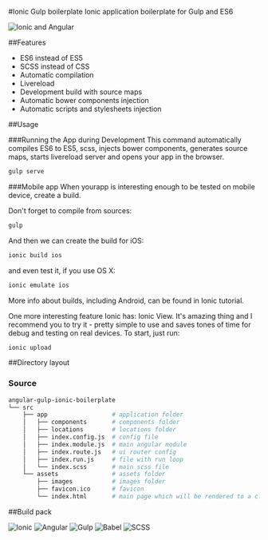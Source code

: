 #Ionic Gulp boilerplate
Ionic application boilerplate for Gulp and ES6

![Ionic and Angular](http://moduscreate.com/wp-content/uploads/2014/01/ionic-angular-opti.png)

##Features
* ES6 instead of ES5
* SCSS instead of CSS
* Automatic compilation
* Livereload
* Development build with source maps
* Automatic bower components injection
* Automatic scripts and stylesheets injection

##Usage

###Running the App during Development
This command automatically compiles ES6 to ES5, scss, injects bower components, generates source maps, starts livereload server and opens your app in the browser.

```sh
gulp serve
```
###Mobile app
When yourapp is interesting enough to be tested on mobile device, create a build.

Don't forget to compile from sources:
```sh
gulp
```

And then we can create the build for iOS:

```sh
ionic build ios
```

and even test it, if you use OS X:

```sh
ionic emulate ios
``` 

More info about builds, including Android, can be found in Ionic tutorial.
 
One more interesting feature Ionic has: Ionic View. It's amazing thing and I recommend you to try it - pretty simple to use and saves tones of time for debug and testing on real devices. To start, just run:

```sh
ionic upload
```

##Directory layout

### Source

```sh
angular-gulp-ionic-boilerplate
└── src
    ├── app                  # application folder
    │   ├── components       # components folder
    │   ├── locations        # locations folder
    │   ├── index.config.js  # config file
    │   ├── index.module.js  # main angular module
    │   ├── index.route.js   # ui router config
    │   ├── index.run.js     # file with run loop
    │   └── index.scss       # main scss file
    └── assets               # assets folder
        ├── images           # images folder
        ├── favicon.ico      # favicon
        └── index.html       # main page which will be rendered to a client
```

##Build pack

![Ionic](http://dndigital.net/wp-content/uploads/2015/03/ionic-logo-blog-767x355.png)
![Angular](https://upload.wikimedia.org/wikipedia/commons/thumb/c/ca/AngularJS_logo.svg/695px-AngularJS_logo.svg.png)
![Gulp](https://avatars0.githubusercontent.com/u/6200624?v=3&s=400)
![Babel](https://mscblogs.blob.core.windows.net/media/dwahlin/Windows-Live-Writer/2272876fb5e4_BAB3/image_8.png)
![SCSS](http://sass-lang.com/assets/img/logos/logo-b6e1ef6e.svg)

